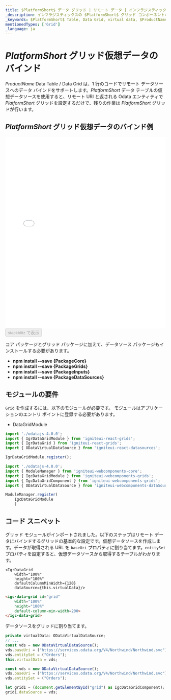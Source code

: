```yaml
---
title: $PlatformShort$ データ グリッド | リモート データ | インフラジスティックス
_description: インフラジスティックスの $PlatformShort$ グリッド コンポーネントの仮想データソースを使用してリモート データをバインドします。$ProductName$ テーブル チュートリアルを是非お試しください!
_keywords: $PlatformShort$ Table, Data Grid, virtual data, $ProductName$, Infragistics, data binding, $PlatformShort$ テーブル, データ グリッド, 仮想データ, データ バインディング, インフラジスティックス
mentionedTypes: ['Grid']
_language: ja
---
```

# $PlatformShort$ グリッド仮想データのバインド

$ProductName$ Data Table / Data Grid は、1 行のコードでリモート データソースへのデータ バインドをサポートします。$PlatformShort$ データ テーブルの仮想データソースを使用すると、リモート URI と返される Odata エンティティで $PlatformShort$ グリッドを設定するだけで、残りの作業は $PlatformShort$ グリッドが行います。

## $PlatformShort$ グリッド仮想データのバインド例

<div class="sample-container loading" style="height: 600px">
    <iframe id="data-grid-binding-remote-data-iframe" src='{environment:demosBaseUrl}/grids/data-grid-binding-remote-data' width="100%" height="100%" seamless frameBorder="0" onload="onXPlatSampleIframeContentLoaded(this);" alt="$PlatformShort$ グリッド仮想データのバインド例"></iframe>
</div>
<div>
    <button data-localize="stackblitz" disabled class="stackblitz-btn"   data-iframe-id="data-grid-binding-remote-data-iframe" data-demos-base-url="{environment:demosBaseUrl}">stackblitz で表示
    </button>
</div>
<sample-button src="grids/data-grid/binding-remote-data"></sample-button>

<div class="divider--half"></div>


<!-- Angular, React, WebComponents -->
コア パッケージとグリッド パッケージに加えて、データソース パッケージもインストールする必要があります。

- **npm install --save {PackageCore}**
- **npm install --save {PackageGrids}**
- **npm install --save {PackageInputs}**
- **npm install --save {PackageDataSources}**

<!-- end: Angular, React, WebComponents -->

## モジュールの要件

`Grid` を作成するには、以下のモジュールが必要です。<!-- Angular, React, WebComponents --> <!-- end: Angular, React, WebComponents --><!-- Blazor -->モジュールはアプリケーションのエントリ ポイントに登録する必要があります。

* DataGridModule
<!-- end: Blazor -->

```ts
import './odatajs-4.0.0';
import { IgrDataGridModule } from 'igniteui-react-grids';
import { IgrDataGrid } from 'igniteui-react-grids';
import { ODataVirtualDataSource } from 'igniteui-react-datasources';

IgrDataGridModule.register();
```

```ts
import './odatajs-4.0.0';
import { ModuleManager } from 'igniteui-webcomponents-core';
import { IgcDataGridModule } from 'igniteui-webcomponents-grids';
import { IgcDataGridComponent } from 'igniteui-webcomponents-grids';
import { ODataVirtualDataSource } from 'igniteui-webcomponents-dataSource';

ModuleManager.register(
    IgcDataGridModule
    )

```

<div class="divider--half"></div>

## コード スニペット

グリッド モジュールがインポートされました。以下のステップはリモート データにバインドするグリッドの基本的な設定です。仮想データソースを作成します。データが取得される URL を `baseUri` プロパティに割り当てます。`entitySet` プロパティを設定すると、仮想データソースから取得するテーブルがわかります。

```tsx
<IgrDataGrid
    width="100%"
    height="100%"
    defaultColumnMinWidth={120}
    dataSource={this.virtualData}/>
```

```html
<igc-data-grid id="grid"
    width="100%"
    height="100%"
    default-column-min-width=200>
</igc-data-grid>
```

データソースをグリッドに割り当てます。

```ts
private virtualData: ODataVirtualDataSource;
// ...
const vds = new ODataVirtualDataSource();
vds.baseUri = ("https://services.odata.org/V4/Northwind/Northwind.svc");
vds.entitySet = ("Orders");
this.virtualData = vds;
```

```ts
const vds = new ODataVirtualDataSource();
vds.baseUri = ("https://services.odata.org/V4/Northwind/Northwind.svc");
vds.entitySet = ("Orders");

let grid1 = (document.getElementById("grid") as IgcDataGridComponent);
grid1.dataSource = vds;
```